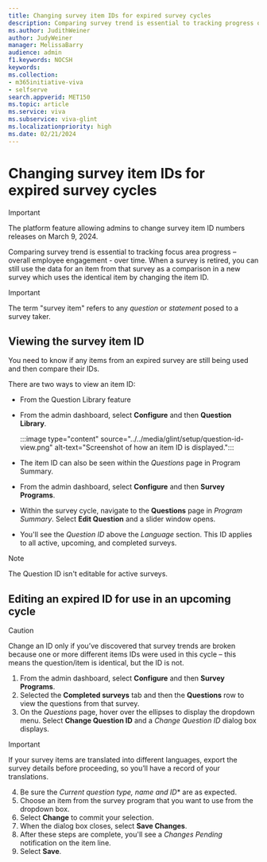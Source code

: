 ```yaml
---
title: Changing survey item IDs for expired survey cycles
description: Comparing survey trend is essential to tracking progress over time. When a survey is retired, you can still use the data for an item from that survey as a comparison in a new survey which uses the identical item, by changing the item ID. 
ms.author: JudithWeiner
author: JudyWeiner
manager: MelissaBarry
audience: admin
f1.keywords: NOCSH
keywords: 
ms.collection:  
- m365initiative-viva
- selfserve 
search.appverid: MET150 
ms.topic: article
ms.service: viva
ms.subservice: viva-glint
ms.localizationpriority: high
ms.date: 02/21/2024
---
```


# Changing survey item IDs for expired survey cycles

> [!IMPORTANT]
> The platform feature allowing admins to change survey item ID numbers releases on March 9, 2024.

Comparing survey trend is essential to tracking focus area progress – overall employee engagement - over time. When a survey is retired, you can still use the data for an item from that survey as a comparison in a new survey which uses the identical item by changing the item ID. 

> [!IMPORTANT]
> The term "survey item" refers to any *question* or *statement* posed to a survey taker. 

## Viewing the survey item ID

You need to know if any items from an expired survey are still being used and then compare their IDs.

There are two ways to view an item ID:

-	From the Question Library feature
  - From the admin dashboard, select **Configure** and then **Question Library**.

    :::image type="content" source="../../media/glint/setup/question-id-view.png" alt-text="Screenshot of how an item ID is displayed.":::

-	The item ID can also be seen within the *Questions* page in Program Summary.
  - From the admin dashboard, select **Configure** and then **Survey Programs**.
  - Within the survey cycle, navigate to the **Questions** page in *Program Summary*. Select **Edit Question** and a slider window opens.
  - You'll see the *Question ID* above the *Language* section. This ID applies to all active, upcoming, and completed surveys. 

> [!NOTE]
> The Question ID isn't editable for active surveys.

## Editing an expired ID for use in an upcoming cycle

> [!CAUTION]
> Change an ID only if you’ve discovered that survey trends are broken because one or more different items IDs were used in this cycle – this means the question/item is identical, but the ID is not. 


1. From the admin dashboard, select **Configure** and then **Survey Programs**.
1. Selected the **Completed surveys** tab and then the **Questions** row to view the questions from that survey.
1. On the *Questions* page, hover over the ellipses to display the dropdown menu. Select **Change Question ID** and a *Change Question ID* dialog box displays.
   
> [!IMPORTANT]
> If your survey items are translated into different languages, export the survey details before proceeding, so you’ll have a record of your translations.

4. Be sure the *Current question type, name and ID** are as expected.
1. Choose an item from the survey program that you want to use from the dropdown box.
1. Select **Change** to commit your selection. 
1. When the dialog box closes, select **Save Changes**. 
1. After these steps are complete, you'll see a *Changes Pending* notification on the item line. 
1. Select **Save**.



